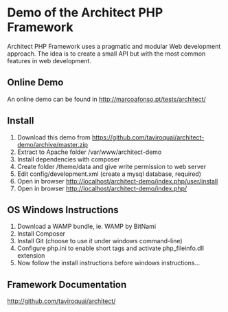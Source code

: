 Demo of the Architect PHP Framework
=======================

Architect PHP Framework uses a pragmatic and modular Web development approach. 
The idea is to create a small API but with the most common features in web 
development.

Online Demo
-----------

An online demo can be found in <http://marcoafonso.pt/tests/architect/>

Install
-------

1. Download this demo from <https://github.com/taviroquai/architect-demo/archive/master.zip>
2. Extract to Apache folder /var/www/architect-demo
3. Install dependencies with composer
4. Create folder /theme/data and give write permission to web server
5. Edit config/development.xml (create a mysql database, required)
6. Open in browser <http://localhost/architect-demo/index.php/user/install>
7. Open in browser <http://localhost/architect-demo/index.php/>

OS Windows Instructions
------------------

1. Download a WAMP bundle, ie. WAMP by BitNami
2. Install Composer
3. Install Git (choose to use it under windows command-line)
4. Configure php.ini to enable short tags and activate php_fileinfo.dll extension
5. Now follow the install instructions before windows instructions...

Framework Documentation
-------------

<http://github.com/taviroquai/architect/>
